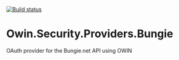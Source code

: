 [![Build status](https://ci.appveyor.com/api/projects/status/cy7622u2etdj7tl3?svg=true)](https://ci.appveyor.com/project/xlxCLUxlx/owin-security-providers-bungie)

# Owin.Security.Providers.Bungie
OAuth provider for the Bungie.net API using OWIN
